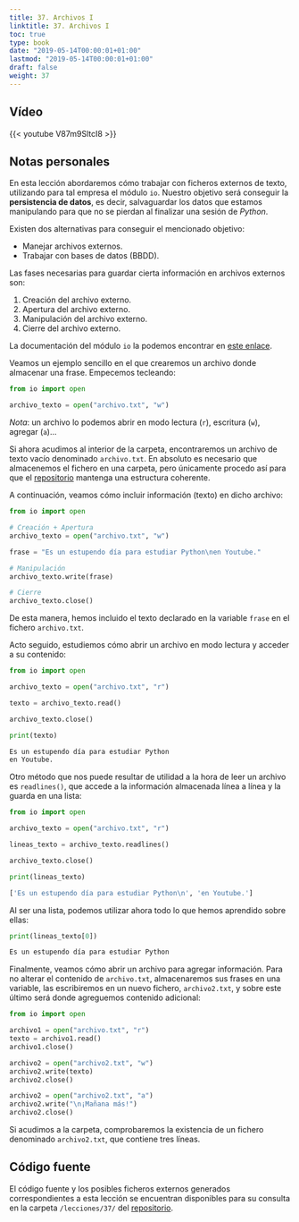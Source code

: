 ```yaml
---
title: 37. Archivos I
linktitle: 37. Archivos I
toc: true
type: book
date: "2019-05-14T00:00:01+01:00"
lastmod: "2019-05-14T00:00:01+01:00"
draft: false
weight: 37
---
```


## Vídeo

{{< youtube V87m9SltcI8 >}}

## Notas personales

En esta lección abordaremos cómo trabajar con ficheros externos de texto, utilizando para tal empresa el módulo `io`. Nuestro objetivo será conseguir la **persistencia de datos**, es decir, salvaguardar los datos que estamos manipulando para que no se pierdan al finalizar una sesión de *Python*.

Existen dos alternativas para conseguir el mencionado objetivo:

- Manejar archivos externos.
- Trabajar con bases de datos (BBDD).

Las fases necesarias para guardar cierta información en archivos externos son:

1. Creación del archivo externo.
2. Apertura del archivo externo.
3. Manipulación del archivo externo.
4. Cierre del archivo externo.

La documentación del módulo `io` la podemos encontrar en [este enlace](https://docs.python.org/3/library/io.html).

Veamos un ejemplo sencillo en el que crearemos un archivo donde almacenar una frase. Empecemos tecleando:

```python
from io import open

archivo_texto = open("archivo.txt", "w")
```

*Nota*: un archivo lo podemos abrir en modo lectura (`r`), escritura (`w`), agregar (`a`)... 

Si ahora acudimos al interior de la carpeta, encontraremos un archivo de texto vacío denominado `archivo.txt`. En absoluto es necesario que almacenemos el fichero en una carpeta, pero únicamente procedo así para que el [repositorio](https://github.com/ImAlexisSaez/curso-python-desde-0) mantenga una estructura coherente.

A continuación, veamos cómo incluir información (texto) en dicho archivo:

```python
from io import open

# Creación + Apertura
archivo_texto = open("archivo.txt", "w")

frase = "Es un estupendo día para estudiar Python\nen Youtube."

# Manipulación
archivo_texto.write(frase)

# Cierre
archivo_texto.close()
```

De esta manera, hemos incluido el texto declarado en la variable `frase` en el fichero `archivo.txt`.

Acto seguido, estudiemos cómo abrir un archivo en modo lectura y acceder a su contenido:

```python
from io import open

archivo_texto = open("archivo.txt", "r")

texto = archivo_texto.read()

archivo_texto.close()

print(texto)
```

```bash
Es un estupendo día para estudiar Python
en Youtube.
```

Otro método que nos puede resultar de utilidad a la hora de leer un archivo es `readlines()`, que accede a la información almacenada línea a línea y la guarda en una lista:

```python
from io import open

archivo_texto = open("archivo.txt", "r")

lineas_texto = archivo_texto.readlines()

archivo_texto.close()

print(lineas_texto)
```

```bash
['Es un estupendo día para estudiar Python\n', 'en Youtube.']
```

Al ser una lista, podemos utilizar ahora todo lo que hemos aprendido sobre ellas:

```python
print(lineas_texto[0])
```

```bash
Es un estupendo día para estudiar Python
```

Finalmente, veamos cómo abrir un archivo para agregar información. Para no alterar el contenido de `archivo.txt`, almacenaremos sus frases en una variable, las escribiremos en un nuevo fichero, `archivo2.txt`, y sobre este último será donde agreguemos contenido adicional:

```python
from io import open

archivo1 = open("archivo.txt", "r")
texto = archivo1.read()
archivo1.close()

archivo2 = open("archivo2.txt", "w")
archivo2.write(texto)
archivo2.close()

archivo2 = open("archivo2.txt", "a")
archivo2.write("\n¡Mañana más!")
archivo2.close()
```

Si acudimos a la carpeta, comprobaremos la existencia de un fichero denominado `archivo2.txt`, que contiene tres líneas.

## Código fuente

El código fuente y los posibles ficheros externos generados correspondientes a esta lección se encuentran disponibles para su consulta en la carpeta `/lecciones/37/` del [repositorio](https://github.com/ImAlexisSaez/curso-python-desde-0).
